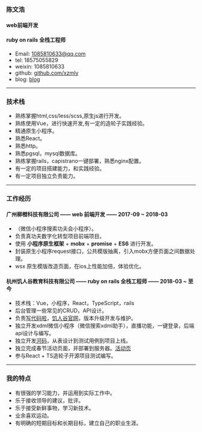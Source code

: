 

### 陈文浩
#### web前端开发
#### ruby on rails 全栈工程师

- Email: 1085810633@qq.com
- tel: 18575055829
- weixin: 1085810633
- github: [github.com/xzmly](https://github.com/xzmly)
- blog: [blog](https://www.jianshu.com/u/40557ee17082)
***
### 技术栈
- 熟练掌握html,css/less/scss,原生js进行开发。
- 熟练使用Vue，进行快速开发,有一定的造轮子实践经验。
- 精通原生小程序。
- 熟悉React。
- 熟悉http。
- 熟悉pgsql，mysql数据库。
- 熟练掌握rails，capistrano一键部署，熟悉nginx配置。
- 有一定的项目搭建能力，和实践经验。
- 有一定项目独立负责能力。
***

### 工作经历
#### 广州柳橙科技有限公司 —— web 前端开发 —— 2017-09 ~ 2018-03
- （微信小程序搜索功夫会小程序）。
- 负责真功夫数字化转型项目前端项目。
- 使用 **小程序原生框架** + **mobx** + **promise** + **ES6** 进行开发。
- 封装原生小程序request接口，公共模版抽离，引入mobx方便页面之间数据处理。
- wsx 原生模版改造页面，在ios上性能加倍，体验优化。

#### 杭州饥人谷教育科技有限公司 —— ruby on rails 全栈工程师 —— 2018-03 ~ 至今
- 技术栈：Vue，小程序，React，TypeScript，rails
- 后台管理一些常见的CRUD，API设计。
- 负责[写代码啦](https://xiedaimala.com/)，[饥人谷官网](https://jirengu.com/)，版本升级开发与维护。
- 独立开发xdml微信小程序（微信搜索xdml助手），直播功能，一键登录，后端api设计与编写。
- 独立开发[河码](https://xiedaimala.com/bbs)，从表设计到测试用例到项目上线。
- 独立完成春节活动页面，并部署到服务器。[活动页](https://xiedaimala.com/act2018/)
- 参与React + TS造轮子开源项目测试编写。
***

### 我的特点
- 有很强的学习能力，并运用到实际工作中。
- 乐于接收领导的建议，批评。
- 乐于接受新鲜事物，学习新技术。
- 业余喜欢运动。
- 有明确的短期目标和长期目标，建立自己的职业生涯。
